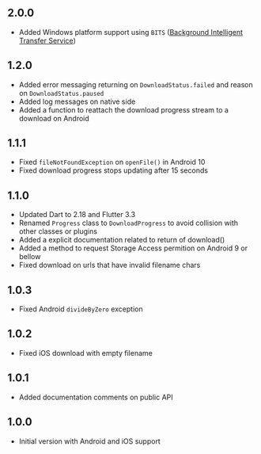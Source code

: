 ## 2.0.0

* Added Windows platform support using `BITS` ([Background Intelligent Transfer Service](https://learn.microsoft.com/en-us/windows/win32/bits))

## 1.2.0

* Added error messaging returning on `DownloadStatus.failed` and reason on `DownloadStatus.paused`
* Added log messages on native side
* Added a function to reattach the download progress stream to a download on Android

## 1.1.1

* Fixed `fileNotFoundException` on `openFile()` in Android 10
* Fixed download progress stops updating after 15 seconds

## 1.1.0

* Updated Dart to 2.18 and Flutter 3.3
* Renamed `Progress` class to `DownloadProgress` to avoid collision with other classes or plugins
* Added a explicit documentation related to return of download()
* Added a method to request Storage Access permition on Android 9 or bellow
* Fixed download on urls that have invalid filename chars

## 1.0.3

* Fixed Android `divideByZero` exception

## 1.0.2

* Fixed iOS download with empty filename

## 1.0.1

* Added documentation comments on public API

## 1.0.0

* Initial version with Android and iOS support
